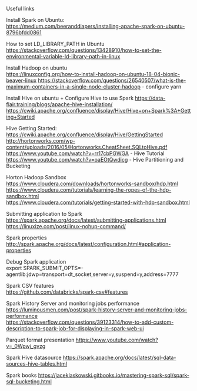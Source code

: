 Useful links

Install Spark on Ubuntu:  
https://medium.com/beeranddiapers/installing-apache-spark-on-ubuntu-8796bfdd0861

How to set LD_LIBRARY_PATH in Ubuntu
https://stackoverflow.com/questions/13428910/how-to-set-the-environmental-variable-ld-library-path-in-linux

Install Hadoop on ubuntu   
https://linuxconfig.org/how-to-install-hadoop-on-ubuntu-18-04-bionic-beaver-linux
https://stackoverflow.com/questions/26540507/what-is-the-maximum-containers-in-a-single-node-cluster-hadoop - configure yarn

Install Hive on ubuntu + Configure Hive to use Spark
https://data-flair.training/blogs/apache-hive-installation/
https://cwiki.apache.org/confluence/display/Hive/Hive+on+Spark%3A+Getting+Started

Hive Getting Started:  
https://cwiki.apache.org/confluence/display/Hive/GettingStarted
http://hortonworks.com/wp-content/uploads/2016/05/Hortonworks.CheatSheet.SQLtoHive.pdf
https://www.youtube.com/watch?v=rr17cbPGWGA - Hive Tutorial
https://www.youtube.com/watch?v=oaEOtQwdicg - Hive Partitioning and Bucketing


Horton Hadoop Sandbox   
https://www.cloudera.com/downloads/hortonworks-sandbox/hdp.html   
https://www.cloudera.com/tutorials/learning-the-ropes-of-the-hdp-sandbox.html   
https://www.cloudera.com/tutorials/getting-started-with-hdp-sandbox.html   


Submitting application to Spark
https://spark.apache.org/docs/latest/submitting-applications.html
https://linuxize.com/post/linux-nohup-command/

Spark properties
http://spark.apache.org/docs/latest/configuration.html#application-properties

Debug Spark application   
export SPARK_SUBMIT_OPTS=-agentlib:jdwp=transport=dt_socket,server=y,suspend=y,address=7777

Spark CSV features   
https://github.com/databricks/spark-csv#features

Spark History Server and monitoring jobs performance
https://luminousmen.com/post/spark-history-server-and-monitoring-jobs-performance   
https://stackoverflow.com/questions/39123314/how-to-add-custom-description-to-spark-job-for-displaying-in-spark-web-ui

Parquet format presentation
https://www.youtube.com/watch?v=_0Wpwj_gvzg

Spark Hive datasource
https://spark.apache.org/docs/latest/sql-data-sources-hive-tables.html

Spark books
https://jaceklaskowski.gitbooks.io/mastering-spark-sql/spark-sql-bucketing.html